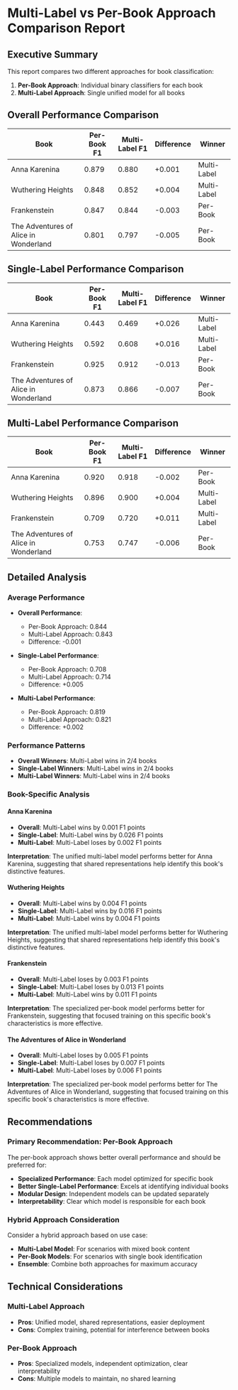 # Multi-Label vs Per-Book Approach Comparison Report

## Executive Summary

This report compares two different approaches for book classification:
1. **Per-Book Approach**: Individual binary classifiers for each book
2. **Multi-Label Approach**: Single unified model for all books

## Overall Performance Comparison

| Book | Per-Book F1 | Multi-Label F1 | Difference | Winner |
|------|-------------|----------------|-----------|--------|
| Anna Karenina | 0.879 | 0.880 | +0.001 | Multi-Label |
| Wuthering Heights | 0.848 | 0.852 | +0.004 | Multi-Label |
| Frankenstein | 0.847 | 0.844 | -0.003 | Per-Book |
| The Adventures of Alice in Wonderland | 0.801 | 0.797 | -0.005 | Per-Book |

## Single-Label Performance Comparison

| Book | Per-Book F1 | Multi-Label F1 | Difference | Winner |
|------|-------------|----------------|-----------|--------|
| Anna Karenina | 0.443 | 0.469 | +0.026 | Multi-Label |
| Wuthering Heights | 0.592 | 0.608 | +0.016 | Multi-Label |
| Frankenstein | 0.925 | 0.912 | -0.013 | Per-Book |
| The Adventures of Alice in Wonderland | 0.873 | 0.866 | -0.007 | Per-Book |

## Multi-Label Performance Comparison

| Book | Per-Book F1 | Multi-Label F1 | Difference | Winner |
|------|-------------|----------------|-----------|--------|
| Anna Karenina | 0.920 | 0.918 | -0.002 | Per-Book |
| Wuthering Heights | 0.896 | 0.900 | +0.004 | Multi-Label |
| Frankenstein | 0.709 | 0.720 | +0.011 | Multi-Label |
| The Adventures of Alice in Wonderland | 0.753 | 0.747 | -0.006 | Per-Book |

## Detailed Analysis

### Average Performance

- **Overall Performance**:
  - Per-Book Approach: 0.844
  - Multi-Label Approach: 0.843
  - Difference: -0.001

- **Single-Label Performance**:
  - Per-Book Approach: 0.708
  - Multi-Label Approach: 0.714
  - Difference: +0.005

- **Multi-Label Performance**:
  - Per-Book Approach: 0.819
  - Multi-Label Approach: 0.821
  - Difference: +0.002

### Performance Patterns

- **Overall Winners**: Multi-Label wins in 2/4 books
- **Single-Label Winners**: Multi-Label wins in 2/4 books
- **Multi-Label Winners**: Multi-Label wins in 2/4 books

### Book-Specific Analysis

#### Anna Karenina

- **Overall**: Multi-Label wins by 0.001 F1 points
- **Single-Label**: Multi-Label wins by 0.026 F1 points
- **Multi-Label**: Multi-Label loses by 0.002 F1 points

**Interpretation**: The unified multi-label model performs better for Anna Karenina, suggesting that shared representations help identify this book's distinctive features.

#### Wuthering Heights

- **Overall**: Multi-Label wins by 0.004 F1 points
- **Single-Label**: Multi-Label wins by 0.016 F1 points
- **Multi-Label**: Multi-Label wins by 0.004 F1 points

**Interpretation**: The unified multi-label model performs better for Wuthering Heights, suggesting that shared representations help identify this book's distinctive features.

#### Frankenstein

- **Overall**: Multi-Label loses by 0.003 F1 points
- **Single-Label**: Multi-Label loses by 0.013 F1 points
- **Multi-Label**: Multi-Label wins by 0.011 F1 points

**Interpretation**: The specialized per-book model performs better for Frankenstein, suggesting that focused training on this specific book's characteristics is more effective.

#### The Adventures of Alice in Wonderland

- **Overall**: Multi-Label loses by 0.005 F1 points
- **Single-Label**: Multi-Label loses by 0.007 F1 points
- **Multi-Label**: Multi-Label loses by 0.006 F1 points

**Interpretation**: The specialized per-book model performs better for The Adventures of Alice in Wonderland, suggesting that focused training on this specific book's characteristics is more effective.

## Recommendations

### Primary Recommendation: Per-Book Approach

The per-book approach shows better overall performance and should be preferred for:
- **Specialized Performance**: Each model optimized for specific book
- **Better Single-Label Performance**: Excels at identifying individual books
- **Modular Design**: Independent models can be updated separately
- **Interpretability**: Clear which model is responsible for each book

### Hybrid Approach Consideration

Consider a hybrid approach based on use case:
- **Multi-Label Model**: For scenarios with mixed book content
- **Per-Book Models**: For scenarios with single book identification
- **Ensemble**: Combine both approaches for maximum accuracy

## Technical Considerations

### Multi-Label Approach
- **Pros**: Unified model, shared representations, easier deployment
- **Cons**: Complex training, potential for interference between books

### Per-Book Approach
- **Pros**: Specialized models, independent optimization, clear interpretability
- **Cons**: Multiple models to maintain, no shared learning

